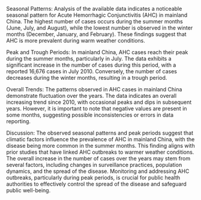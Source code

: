 Seasonal Patterns: Analysis of the available data indicates a noticeable seasonal pattern for Acute Hemorrhagic Conjunctivitis (AHC) in mainland China. The highest number of cases occurs during the summer months (June, July, and August), while the lowest number is observed in the winter months (December, January, and February). These findings suggest that AHC is more prevalent during warm weather conditions.

Peak and Trough Periods: In mainland China, AHC cases reach their peak during the summer months, particularly in July. The data exhibits a significant increase in the number of cases during this period, with a reported 16,676 cases in July 2010. Conversely, the number of cases decreases during the winter months, resulting in a trough period.

Overall Trends: The patterns observed in AHC cases in mainland China demonstrate fluctuation over the years. The data indicates an overall increasing trend since 2010, with occasional peaks and dips in subsequent years. However, it is important to note that negative values are present in some months, suggesting possible inconsistencies or errors in data reporting.

Discussion: The observed seasonal patterns and peak periods suggest that climatic factors influence the prevalence of AHC in mainland China, with the disease being more common in the summer months. This finding aligns with prior studies that have linked AHC outbreaks to warmer weather conditions. The overall increase in the number of cases over the years may stem from several factors, including changes in surveillance practices, population dynamics, and the spread of the disease. Monitoring and addressing AHC outbreaks, particularly during peak periods, is crucial for public health authorities to effectively control the spread of the disease and safeguard public well-being.